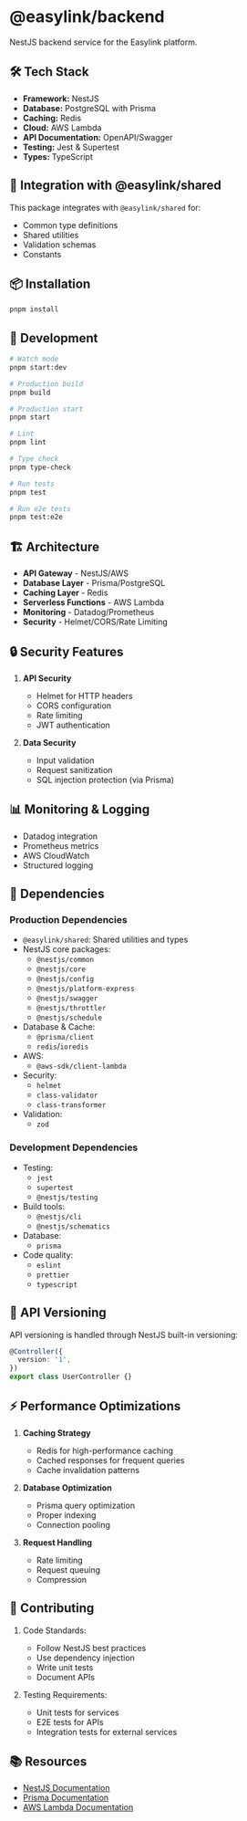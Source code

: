 # @easylink/backend

NestJS backend service for the Easylink platform.

## 🛠 Tech Stack

- **Framework:** NestJS
- **Database:** PostgreSQL with Prisma
- **Caching:** Redis
- **Cloud:** AWS Lambda
- **API Documentation:** OpenAPI/Swagger
- **Testing:** Jest & Supertest
- **Types:** TypeScript

## 🔄 Integration with @easylink/shared

This package integrates with `@easylink/shared` for:

- Common type definitions
- Shared utilities
- Validation schemas
- Constants

## 📦 Installation

```bash
pnpm install
```

## 🚀 Development

```bash
# Watch mode
pnpm start:dev

# Production build
pnpm build

# Production start
pnpm start

# Lint
pnpm lint

# Type check
pnpm type-check

# Run tests
pnpm test

# Run e2e tests
pnpm test:e2e
```

## 🏗 Architecture

- **API Gateway** - NestJS/AWS
- **Database Layer** - Prisma/PostgreSQL
- **Caching Layer** - Redis
- **Serverless Functions** - AWS Lambda
- **Monitoring** - Datadog/Prometheus
- **Security** - Helmet/CORS/Rate Limiting

## 🔒 Security Features

1. **API Security**

   - Helmet for HTTP headers
   - CORS configuration
   - Rate limiting
   - JWT authentication

2. **Data Security**
   - Input validation
   - Request sanitization
   - SQL injection protection (via Prisma)

## 📊 Monitoring & Logging

- Datadog integration
- Prometheus metrics
- AWS CloudWatch
- Structured logging

## 🔗 Dependencies

### Production Dependencies

- `@easylink/shared`: Shared utilities and types
- NestJS core packages:
  - `@nestjs/common`
  - `@nestjs/core`
  - `@nestjs/config`
  - `@nestjs/platform-express`
  - `@nestjs/swagger`
  - `@nestjs/throttler`
  - `@nestjs/schedule`
- Database & Cache:
  - `@prisma/client`
  - `redis`/`ioredis`
- AWS:
  - `@aws-sdk/client-lambda`
- Security:
  - `helmet`
  - `class-validator`
  - `class-transformer`
- Validation:
  - `zod`

### Development Dependencies

- Testing:
  - `jest`
  - `supertest`
  - `@nestjs/testing`
- Build tools:
  - `@nestjs/cli`
  - `@nestjs/schematics`
- Database:
  - `prisma`
- Code quality:
  - `eslint`
  - `prettier`
  - `typescript`

## 🔄 API Versioning

API versioning is handled through NestJS built-in versioning:

```typescript
@Controller({
  version: '1',
})
export class UserController {}
```

## ⚡ Performance Optimizations

1. **Caching Strategy**

   - Redis for high-performance caching
   - Cached responses for frequent queries
   - Cache invalidation patterns

2. **Database Optimization**

   - Prisma query optimization
   - Proper indexing
   - Connection pooling

3. **Request Handling**
   - Rate limiting
   - Request queuing
   - Compression

## 🤝 Contributing

1. Code Standards:

   - Follow NestJS best practices
   - Use dependency injection
   - Write unit tests
   - Document APIs

2. Testing Requirements:
   - Unit tests for services
   - E2E tests for APIs
   - Integration tests for external services

## 📚 Resources

- [NestJS Documentation](https://docs.nestjs.com)
- [Prisma Documentation](https://www.prisma.io/docs)
- [AWS Lambda Documentation](https://docs.aws.amazon.com/lambda)
